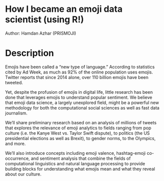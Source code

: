 # How I became an emoji data scientist (using R!)

Author: Hamdan Azhar (PRISMOJI)

# Description

Emojis have been called a “new type of language.” According to statistics cited by Ad Week, as much as 92% of the online population uses emojis. Twitter reports that since 2014 alone, over 110 billion emojis have been tweeted. 

Yet, despite the profusion of emojis in digital life, little research has been done that leverages emojis to understand popular sentiment. We believe that emoji data science, a largely unexplored field, might be a powerful new methodology for both the computational social sciences as well as fast data journalism.

We’ll share preliminary research based on an analysis of millions of tweets that explores the relevance of emoji analytics to fields ranging from pop culture (i.e. the Kanye West vs. Taylor Swift dispute), to politics (the US presidential elections as well as Brexit), to gender norms, to the Olympics, and more. 

We’ll also introduce concepts including emoji valence, hashtag-emoji co-occurrence, and sentiment analysis that combine the fields of computational linguistics and natural language processing to provide building blocks for understanding what emojis mean and what they reveal about our culture.
